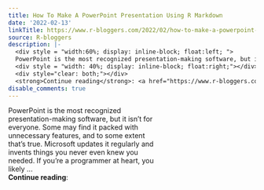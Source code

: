 ```yaml
---
title: How To Make A PowerPoint Presentation Using R Markdown
date: '2022-02-13'
linkTitle: https://www.r-bloggers.com/2022/02/how-to-make-a-powerpoint-presentation-using-r-markdown/
source: R-bloggers
description: |-
  <div style = "width:60%; display: inline-block; float:left; ">
  PowerPoint is the most recognized presentation-making software, but it isn’t for everyone. Some may find it packed with unnecessary features, and to some extent that’s true. Microsoft updates it regularly and invents things you never even knew you needed. If you’re a programmer at heart, you likely ...</div>
  <div style = "width: 40%; display: inline-block; float:right;"></div>
  <div style="clear: both;"></div>
  <strong>Continue reading</strong>: <a href="https://www.r-bloggers.com/2022/02/how-to-make-a-powerpoint-presentation-using-r-ma ...
disable_comments: true
---
```

<div style = "width:60%; display: inline-block; float:left; ">
PowerPoint is the most recognized presentation-making software, but it isn’t for everyone. Some may find it packed with unnecessary features, and to some extent that’s true. Microsoft updates it regularly and invents things you never even knew you needed. If you’re a programmer at heart, you likely ...</div>
<div style = "width: 40%; display: inline-block; float:right;"></div>
<div style="clear: both;"></div>
<strong>Continue reading</strong>: <a href="https://www.r-bloggers.com/2022/02/how-to-make-a-powerpoint-presentation-using-r-ma ...
